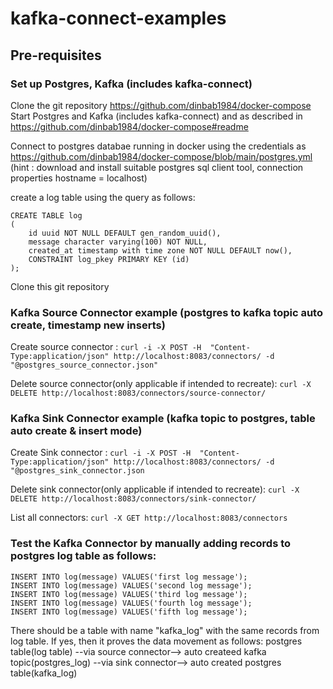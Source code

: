# kafka-connect-examples

## Pre-requisites
### Set up Postgres, Kafka (includes kafka-connect)
Clone the git repository https://github.com/dinbab1984/docker-compose
Start Postgres and Kafka (includes kafka-connect) and  as described in https://github.com/dinbab1984/docker-compose#readme

Connect to postgres databae running in docker using the credentials as https://github.com/dinbab1984/docker-compose/blob/main/postgres.yml (hint : download and install suitable postgres sql client tool, connection properties hostname = localhost)

create a log table using the query as follows: 
````
CREATE TABLE log
(
    id uuid NOT NULL DEFAULT gen_random_uuid(),
    message character varying(100) NOT NULL,
    created_at timestamp with time zone NOT NULL DEFAULT now(),
    CONSTRAINT log_pkey PRIMARY KEY (id)
);
````
Clone this git repository

### Kafka Source Connector example (postgres to kafka topic auto create, timestamp new inserts)
Create source connector : ````curl -i -X POST -H  "Content-Type:application/json" http://localhost:8083/connectors/ -d "@postgres_source_connector.json"````

Delete source connector(only applicable if intended to recreate): ````curl -X DELETE http://localhost:8083/connectors/source-connector/````

### Kafka Sink Connector example (kafka topic to postgres, table auto create & insert mode)
Create Sink connector : ````curl -i -X POST -H  "Content-Type:application/json" http://localhost:8083/connectors/ -d "@postgres_sink_connector.json````

Delete sink connector(only applicable if intended to recreate): ````curl -X DELETE http://localhost:8083/connectors/sink-connector/````

List all connectors: ````curl -X GET http://localhost:8083/connectors````

### Test the Kafka Connector by manually adding records to postgres log table as follows:
````
INSERT INTO log(message) VALUES('first log message');
INSERT INTO log(message) VALUES('second log message');
INSERT INTO log(message) VALUES('third log message');
INSERT INTO log(message) VALUES('fourth log message');
INSERT INTO log(message) VALUES('fifth log message');
````
There should be a table with name "kafka_log" with the same records from log table.
If yes, then it proves the data movement as follows: postgres table(log table) --via source connector--> auto createed kafka topic(postgres_log) --via sink connector--> auto created postgres table(kafka_log)